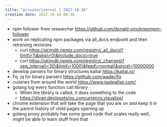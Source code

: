 ```yaml
---
title: "private/journal | 2022-10-10"
creation date: 2022-10-10 00:36
---
```


- npm follower from researcher https://github.com/donald-pinckney/npm-follower
- work on replicating npm packages via all_docs endpoint and then retreiving revisions
	- curl https://skimdb.npmjs.com/registry/_all_docs\?limit\=1\&skip\=0\&include_docs\=true
	- curl https://skimdb.npmjs.com/registry/_changes\?seq_interval\=30\&limit\=1000\&feed\=normal\&since\=10000000
- develop parsers for binary structures kaitai https://kaitai.io/
- Fq, jq for binary parsers https://github.com/wader/fq
- cuisines from around the world https://www.tasteatlas.com/
- golang log every function call library
	- When the library is called, it does something to the code 
	- https://divan.dev/posts/go_concurrency_visualize/ 
- chrome extension that will take the page that you are on and keep it in the parent history of child pages opening up
- golang proxy probably has some good code that scales really well, might be able to learn stuff from that